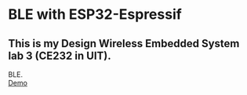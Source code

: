 # BLE with ESP32-Espressif
## This is my Design Wireless Embedded System lab 3 (CE232 in UIT).
BLE. \
[Demo](https://youtu.be/fjeWaUN__H4)
